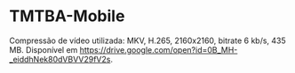 # TMTBA-Mobile

Compressão de vídeo utilizada:
MKV, H.265, 2160x2160, bitrate 6 kb/s, 435 MB.
Disponível em https://drive.google.com/open?id=0B_MH-_eiddhNek80dVBVV29fV2s.
